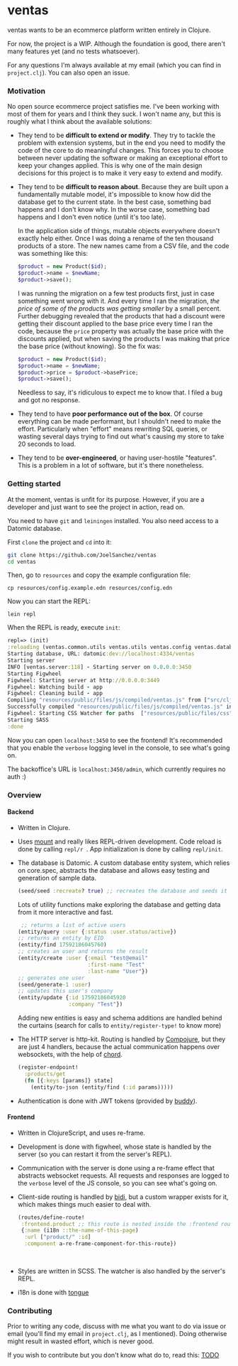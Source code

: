 # ventas

ventas wants to be an ecommerce platform written entirely in Clojure.

For now, the project is a WIP. Although the foundation is good, there aren't many features yet (and no tests whatsoever).

For any questions I'm always available at my email (which you can find in `project.clj`). You can also open an issue.



### Motivation

No open source ecommerce project satisfies me. I've been working with most of them for years and I think they suck. I won't name any, but this is roughly what I think about the available solutions:

- They tend to be **difficult to extend or modify**. They try to tackle the problem with extension systems, but in the end you need to modify the code of the core to do meaningful changes. This forces you to choose between never updating the software or making an exceptional effort to keep your changes applied. This is why one of the main design decisions for this project is to make it very easy to extend and modify.

- They tend to be **difficult to reason about**. Because they are built upon a fundamentally mutable model, it's impossible to know how did the database get to the current state. In the best case, something bad happens and I don't know why. In the worse case, something bad happens and I don't even notice (until it's too late).

  In the application side of things, mutable objects everywhere doesn't exactly help either. Once I was doing a rename of the ten thousand products of a store. The new names came from a CSV file, and the code was something like this:

  ```php
  $product = new Product($id);
  $product->name = $newName;
  $product->save();
  ```

  I was running the migration on a few test products first, just in case something went wrong with it. And every time I ran the migration, *the price of some of the products was getting smaller* by a small percent. Further debugging revealed that the products that had a discount were getting their discount applied to the base price every time I ran the code, because the `price` property was actually the base price with the discounts applied, but when saving the products I was making that price the base price (without knowing). So the fix was:

  ```php
  $product = new Product($id);
  $product->name = $newName;
  $product->price = $product->basePrice;
  $product->save();
  ```

  Needless to say, it's ridiculous to expect me to know that. I filed a bug and got no response.

- They tend to have **poor performance out of the box**. Of course everything can be made performant, but I shouldn't need to make the effort. Particularly when "effort" means rewriting SQL queries, or wasting several days trying to find out what's causing my store to take 20 seconds to load.

- They tend to be **over-engineered**, or having user-hostile "features". This is a problem in a lot of software, but it's there nonetheless.



### Getting started

At the moment, ventas is unfit for its purpose. However, if you are a developer and just want to see the project in action, read on.

You need to have  `git` and `leiningen` installed. You also need access to a Datomic database.

First `clone` the project and `cd` into it:

```bash
git clone https://github.com/JoelSanchez/ventas
cd ventas
```

Then, go to `resources` and copy the example configuration file:

```
cp resources/config.example.edn resources/config.edn
```

Now you can start the REPL:

```
lein repl
```

When the REPL is ready, execute `init`:

```clojure
repl=> (init)
:reloading (ventas.common.utils ventas.utils ventas.config ventas.database ventas.database.schema ventas.database.entity ventas.entities.product-variation ventas.database.generators ventas.entities.i18n ventas.entities.brand ventas.plugin ventas.database.seed ventas.entity-test ventas.events repl ventas.entities.image-size ventas.paths ventas.entities.file ventas.server.ws ventas.server ventas.server-test ventas.auth ventas.entities.user ventas.test-tools ventas.database-test ventas.entities.product-taxonomy ventas.server.pagination ventas.utils.images ventas.server.api ventas.entities.configuration ventas.entities.address ventas.entities.product-term client ventas.plugins.featured-categories.core ventas.plugins.slider.core ventas.entities.order-line ventas.entities.order ventas.common.utils-test ventas.entities.resource ventas.entities.category ventas.entities.product ventas.entities.country ventas.entities.tax ventas.entities.state ventas.plugins.blog.core ventas.plugins.featured-products.core user)
Starting database, URL: datomic:dev://localhost:4334/ventas
Starting server
INFO [ventas.server:118] - Starting server on 0.0.0.0:3450
Starting Figwheel
Figwheel: Starting server at http://0.0.0.0:3449
Figwheel: Watching build - app
Figwheel: Cleaning build - app
Compiling "resources/public/files/js/compiled/ventas.js" from ["src/cljs" "src/cljc" "test/cljs" "test/cljc" "custom-lib"]...
Successfully compiled "resources/public/files/js/compiled/ventas.js" in 19.013 seconds.
Figwheel: Starting CSS Watcher for paths  ["resources/public/files/css"]
Starting SASS
:done
```

Now you can open `localhost:3450` to see the frontend! It's recommended that you enable the `verbose` logging level in the console, to see what's going on.

The backoffice's URL is `localhost:3450/admin`, which currently requires no auth :)

### Overview

#### Backend

- Written in Clojure.

- Uses [mount](https://github.com/tolitius/mount) and really likes REPL-driven development. Code reload is done by calling `repl/r `. App initialization is done by calling `repl/init`.

- The database is Datomic. A custom database entity system, which relies on core.spec, abstracts the database and allows easy testing and generation of sample data.

  ```clojure
  (seed/seed :recreate? true) ;; recreates the database and seeds it with random entities
  ```
  Lots of utility functions make exploring the database and getting data from it more interactive and fast.

  ```clojure
   ;; returns a list of active users
  (entity/query :user {:status :user.status/active})
  ;; returns an entity by EID
  (entity/find 17592186045760)
  ;; creates an user and returns the result
  (entity/create :user {:email "test@email"
                        :first-name "Test"
                        :last-name "User"})
  ;; generates one user
  (seed/generate-1 :user)
  ;; updates this user's company
  (entity/update {:id 17592186045920
                  :company "Test"})
  ```



  Adding new entities is easy and schema additions are handled behind the curtains (search for calls to `entity/register-type!` to know more)


- The HTTP server is http-kit. Routing is handled by [Compojure](https://github.com/weavejester/compojure), but they are just 4 handlers, because the actual communication happens over websockets, with the help of [chord](https://github.com/jarohen/chord). 

  ```clojure
  (register-endpoint!
    :products/get
    (fn [{:keys [params]} state]
      (entity/to-json (entity/find (:id params)))))
  ```

- Authentication is done with JWT tokens (provided by [buddy](https://github.com/funcool/buddy)).

#### Frontend

- Written in ClojureScript, and uses re-frame.

- Development is done with figwheel, whose state is handled by the server (so you can restart it from the server's REPL).

- Communication with the server is done using a re-frame effect that abstracts websocket requests. All requests and responses are logged to the `verbose` level of the JS console, so you can see what's going on. 

- Client-side routing is handled by [bidi](https://github.com/juxt/bidi), but a custom wrapper exists for it, which makes things much easier to deal with.

  ```clojure
  (routes/define-route!
   :frontend.product ;; this route is nested inside the :frontend route
   {:name (i18n ::the-name-of-this-page)
    :url ["product/" :id]
    :component a-re-frame-component-for-this-route})
  ```

  ​

- Styles are written in SCSS. The watcher is also handled by the server's REPL.

- i18n is done with [tongue](https://github.com/tonsky/tongue)




### Contributing

Prior to writing any code, discuss with me what you want to do via issue or email (you'll find my email in `project.clj`, as I mentioned). Doing otherwise might result in wasted effort, which is never good.

If you wish to contribute but you don't know what do to, read this: [TODO](./TODO.md)